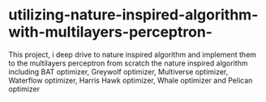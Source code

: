 # utilizing-nature-inspired-algorithm-with-multilayers-perceptron-
This project, i deep drive to nature inspired algorithm and implement them to the multilayers perceptron from scratch
the nature inspired algorithm including 
BAT optimizer, Greywolf optimizer, Multiverse optimizer, Waterflow optimizer, Harris Hawk optimizer, Whale optimizer and Pelican optimizer
